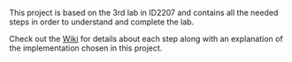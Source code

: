 This project is based on the 3rd lab in ID2207 and contains all the needed steps in order to understand and complete the lab.

Check out the [Wiki](/wiki) for details about each step along with an explanation of the implementation chosen in this project.